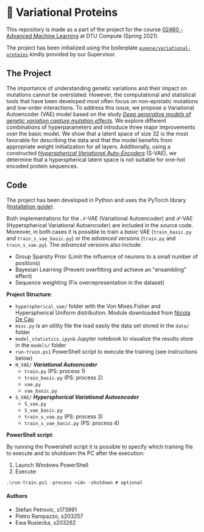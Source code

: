# :microscope: Variational Proteins

This repository is made as a part of the project for the course [02460 - Advanced Machine Learning](https://kurser.dtu.dk/course/02460) at DTU Compute (Spring 2021). 

The project has been initialized using the boilerplate [`eugene/variational-proteins`](https://github.com/eugene/variational-proteins) kindly provided by our Supervisor.

## The Project 

The importance of understanding genetic variations and their impact on mutations cannot be overstated. However, the computational and statistical tools that have been developed most often focus on non-epistatic mutations and low-order interactions. To address this issue, we propose a Variational Autoencoder (VAE) model based on the study [_Deep generative models of genetic variation capture mutation effects_](https://arxiv.org/abs/1712.06527).  We explore different combinations of hyperparameters and introduce three major improvements over the basic model. We show that a latent space of size 32 is the most favorable for describing the data  and that the model benefits from appropriate weight initialization for all layers. Additionally, using a constructed [_Hyperspherical Variational Auto-Encoders_](https://arxiv.org/abs/1804.00891) (S-VAE), we determine that a hyperspherical latent space is not suitable for one-hot encoded protein sequences.

## Code

The project has been developed in Python and uses the PyTorch library ([Installation guide](https://pytorch.org/get-started/locally/)).

Both implementations for the $\mathcal{N}$-VAE (Variational Autoencoder) and $\mathcal{S}$-VAE (Hyperspherical Variational Autoencoder) are included in the source code. Moreover, in both cases it is possible to train a _basic_ VAE (`train_basic.py` and `train_s_vae_basic.py`) or the _advanced_ versions (`train.py` and `train_s_vae.py`). The _advanced_ versions also include:

- Group Sparsity Prior (Limit the influence of neurons to a small number of positions)
- Bayesian Learning (Prevent overfitting and achieve an "ensambling" effect)
- Sequence weighting (Fix overrepresentation in the dataset)

**Project Structure**:
- `hyperspherical_vae/` folder with the Von Mises Fisher and Hyperspherical Uniform distribution. Module downloaded from [Nicola De Cao](https://github.com/nicola-decao/s-vae-pytorch)
- `misc.py` is an utility file the load easily the data set stored in the `data/` folder 
- `model_statistics.ipynb` Jupyter notebook to visualize the results store in the `models/` folder
- `run-train.ps1` PowerShell script to execute the training (see instructions below)
- `N_VAE/` ***Variational Autoencoder***
  -  `train.py` (PS: process 1)
  -  `train_basic.py` (PS: process 2)
  -  `vae.py`
  -  `vae_basic.py`
- `S_VAE/` ***Hyperspherical Variational Autoencoder***
  -  `S_vae.py`
  -  `S_vae_basic.py`
  -  `train_s_vae.py` (PS: process 3)
  -  `train_s_vae_basic.py` (PS: process 4)

**PowerShell script**:

By running the Powershell script it is possible to specify which training file to execute and to shutdown the PC after the execution:

1. Launch Windows PowerShell
2. Execute:

```
.\run-train.ps1 -process <id> -shutdown # optional
```


#### Authors

* Stefan Petrovic, s173991
* Pietro Rampazzo, s203257
* Ewa Rusiecka, s203262
